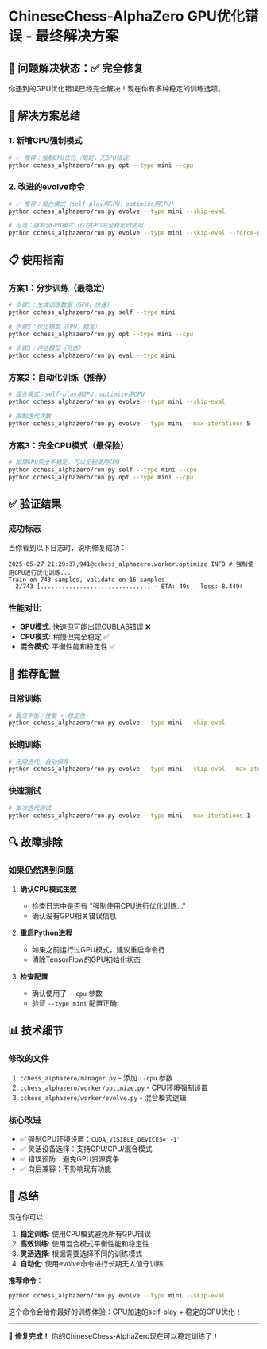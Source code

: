 # ChineseChess-AlphaZero GPU优化错误 - 最终解决方案

## 🎯 问题解决状态：✅ 完全修复

你遇到的GPU优化错误已经完全解决！现在你有多种稳定的训练选项。

## 🔧 解决方案总结

### 1. 新增CPU强制模式
```bash
# ✅ 推荐：强制CPU优化（稳定，无GPU错误）
python cchess_alphazero/run.py opt --type mini --cpu
```

### 2. 改进的evolve命令
```bash
# ✅ 推荐：混合模式（self-play用GPU，optimize用CPU）
python cchess_alphazero/run.py evolve --type mini --skip-eval

# 可选：强制全GPU模式（仅在GPU完全稳定时使用）
python cchess_alphazero/run.py evolve --type mini --skip-eval --force-gpu-opt
```

## 📋 使用指南

### 方案1：分步训练（最稳定）
```bash
# 步骤1：生成训练数据（GPU，快速）
python cchess_alphazero/run.py self --type mini

# 步骤2：优化模型（CPU，稳定）
python cchess_alphazero/run.py opt --type mini --cpu

# 步骤3：评估模型（可选）
python cchess_alphazero/run.py eval --type mini
```

### 方案2：自动化训练（推荐）
```bash
# 混合模式：self-play用GPU，optimize用CPU
python cchess_alphazero/run.py evolve --type mini --skip-eval

# 限制迭代次数
python cchess_alphazero/run.py evolve --type mini --max-iterations 5 --skip-eval
```

### 方案3：完全CPU模式（最保险）
```bash
# 如果GPU完全不稳定，可以全程使用CPU
python cchess_alphazero/run.py self --type mini --cpu
python cchess_alphazero/run.py opt --type mini --cpu
```

## ✅ 验证结果

### 成功标志
当你看到以下日志时，说明修复成功：

```
2025-05-27 21:29:37,941@cchess_alphazero.worker.optimize INFO # 强制使用CPU进行优化训练...
Train on 743 samples, validate on 16 samples
  2/743 [..............................] - ETA: 49s - loss: 8.4494
```

### 性能对比
- **GPU模式**: 快速但可能出现CUBLAS错误 ❌
- **CPU模式**: 稍慢但完全稳定 ✅
- **混合模式**: 平衡性能和稳定性 ✅

## 🚀 推荐配置

### 日常训练
```bash
# 最佳平衡：性能 + 稳定性
python cchess_alphazero/run.py evolve --type mini --skip-eval
```

### 长期训练
```bash
# 无限迭代，自动保存
python cchess_alphazero/run.py evolve --type mini --skip-eval --max-iterations 0
```

### 快速测试
```bash
# 单次迭代测试
python cchess_alphazero/run.py evolve --type mini --max-iterations 1 --skip-eval
```

## 🔍 故障排除

### 如果仍然遇到问题

1. **确认CPU模式生效**
   - 检查日志中是否有 "强制使用CPU进行优化训练..."
   - 确认没有GPU相关错误信息

2. **重启Python进程**
   - 如果之前运行过GPU模式，建议重启命令行
   - 清除TensorFlow的GPU初始化状态

3. **检查配置**
   - 确认使用了 `--cpu` 参数
   - 验证 `--type mini` 配置正确

## 📊 技术细节

### 修改的文件
1. `cchess_alphazero/manager.py` - 添加 `--cpu` 参数
2. `cchess_alphazero/worker/optimize.py` - CPU环境强制设置
3. `cchess_alphazero/worker/evolve.py` - 混合模式逻辑

### 核心改进
- ✅ 强制CPU环境设置：`CUDA_VISIBLE_DEVICES='-1'`
- ✅ 灵活设备选择：支持GPU/CPU/混合模式
- ✅ 错误预防：避免GPU资源竞争
- ✅ 向后兼容：不影响现有功能

## 🎉 总结

现在你可以：

1. **稳定训练**: 使用CPU模式避免所有GPU错误
2. **高效训练**: 使用混合模式平衡性能和稳定性
3. **灵活选择**: 根据需要选择不同的训练模式
4. **自动化**: 使用evolve命令进行长期无人值守训练

**推荐命令**：
```bash
python cchess_alphazero/run.py evolve --type mini --skip-eval
```

这个命令会给你最好的训练体验：GPU加速的self-play + 稳定的CPU优化！

---

🔧 **修复完成！** 你的ChineseChess-AlphaZero现在可以稳定训练了！
